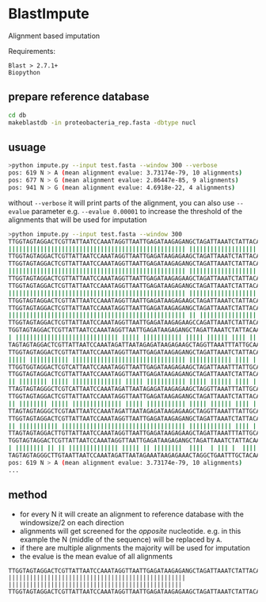 # BlastImpute
Alignment based imputation

Requirements: 
```
Blast > 2.7.1+
Biopython
```

## prepare reference database

```bash
cd db
makeblastdb -in proteobacteria_rep.fasta -dbtype nucl 
```

## usuage

```bash
>python impute.py --input test.fasta --window 300 --verbose
pos: 619 N > A (mean alignment evalue: 3.73174e-79, 10 alignments)
pos: 677 N > G (mean alignment evalue: 2.86447e-85, 9 alignments)
pos: 941 N > G (mean alignment evalue: 4.6918e-22, 4 alignments)

```

without `--verbose` it will print parts of the alignment, you can also use `--evalue` parameter e.g. `--evalue 0.00001` to increase the threshold of the alignments that will be used for imputation

```bash
>python impute.py --input test.fasta --window 300
TTGGTAGTAGGACTCGTTATTAATCCAAATAGGTTAATTGAGATAAGAGANGCTAGATTAAATCTATTACAAATTAACGAAAATAAAAGCTATACGGATT
|||||||||||||||||||||||||||||||||||||||||||||||||| |||||||||||||||||||||||||||||||||||||||||||||||||
TTGGTAGTAGGACTCGTTATTAATCCAAATAGGTTAATTGAGATAAGAGAAGCTAGATTAAATCTATTACAAATTAACGAAAATAAAAGCTATACGGATT
TTGGTAGTAGGACTCGTTATTAATCCAAATAGGTTAATTGAGATAAGAGANGCTAGATTAAATCTATTACAAATTAACGAAAATAAAAGCTATACGGATT
|||||||||||||||||||||||||||||||||||||||||||||||||| |||||||||||||||||||||||||||||||||||||||||||||||||
TTGGTAGTAGGACTCGTTATTAATCCAAATAGGTTAATTGAGATAAGAGAAGCTAGATTAAATCTATTACAAATTAACGAAAATAAAAGCTATACGGATT
TTGGTAGTAGGACTCGTTATTAATCCAAATAGGTTAATTGAGATAAGAGANGCTAGATTAAATCTATTACAAATTAACGAAAATAAAAGCTATACGGATT
|||||||||||||||||||||||||||||||||||||||||||||||||| |||||||||||||||||||||||||||||||||||||||||||||||||
TTGGTAGTAGGACTCGTTATTAATCCAAATAGGTTAATTGAGATAAGAGAAGCTAGATTAAATCTATTACAAATTAACGAAAATAAAAGCTATACGGATT
TTGGTAGTAGGACTCGTTATTAATCCAAATAGGTTAATTGAGATAAGAGANGCTAGATTAAATCTATTACAAATTAACGAAAATAAAAGCTATACGGATT
|||||||||||||||||||||||||||||||||||||||||||||||||| || ||||||||||||||||||||||||||||||||||||||||||||||
TTGGTAGTAGGACTCGTTATTAATCCAAATAGGTTAATTGAGATAAGAGAAGCCAGATTAAATCTATTACAAATTAACGAAAATAAAAGCTATACGGATT
TGGTAGTAGGACTCGTTATTAATCCAAATAGGTTAATTGAGATAAGAGANGCTAGATTAAATCTATTACAAATTAACGAAAATAAAAGCTATACGGATTT
| ||||||||||||||||||||||||||||| ||||| ||||||||||| ||||| |||||| |||| |||||||||||||||||||||||||| |||||
TAGTAGTAGGACTCGTTATTAATCCAAATAGATTAATAGAGATAAGAGAAGCTAGGTTAAATTTATTGCAAATTAACGAAAATAAAAGCTATACAGATTT
TTGGTAGTAGGACTCGTTATTAATCCAAATAGGTTAATTGAGATAAGAGANGCTAGATTAAATCTATTACAAATTAACGAAAATAAAAGCTATACGGATT
||||| ||||||||||| |||||||||||||||||||||||||||||||| |||||||||||| |||| |||||||| ||||||||||||||||||||||
TTGGTGGTAGGACTCGTCATTAATCCAAATAGGTTAATTGAGATAAGAGAAGCTAGATTAAATTTATTGCAAATTAATGAAAATAAAAGCTATACGGATT
TTGGTAGTAGGACTCGTTATTAATCCAAATAGGTTAATTGAGATAAGAGANGCTAGATTAAATCTATTACAAATTAACGAAAATAAAAGCTATACGGATT
|| |||||||| ||||| |||||||||||||| ||||| ||||||||||| ||||| |||||| |||| |||||||||||||||||||||||||| ||||
TTAGTAGTAGGGCTCGTCATTAATCCAAATAGATTAATAGAGATAAGAGAAGCTAGGTTAAATTTATTGCAAATTAACGAAAATAAAAGCTATACAGATT
TTGGTAGTAGGACTCGTTATTAATCCAAATAGGTTAATTGAGATAAGAGANGCTAGATTAAATCTATTACAAATTAACGAAAATAAAAGCTATACGGATT
|| |||||||| ||||| |||||||||||||| ||||| ||||||||||| ||||| |||||| |||| ||||||||||| |||||||||||||| ||||
TTAGTAGTAGGGCTCGTAATTAATCCAAATAGATTAATAGAGATAAGAGAAGCTAGGTTAAATTTATTGCAAATTAACGACAATAAAAGCTATACAGATT
TTGGTAGTAGGACTCGTTATTAATCCAAATAGGTTAATTGAGATAAGAGANGCTAGATTAAATCTATTACAAATTAACGAAAATAAAAGCTATACGGATT
|| ||||||||||| ||||||||||||||||||||||||||||||||||| |||||||||||| |||| |||||||||||||||||||||||||| ||||
TTAGTAGTAGGACTTGTTATTAATCCAAATAGGTTAATTGAGATAAGAGAAGCTAGATTAAATTTATTGCAAATTAACGAAAATAAAAGCTATACAGATT
TGGTAGTAGGACTCGTTATTAATCCAAATAGGTTAATTGAGATAAGAGANGCTAGATTAAATCTATTACAAATTAACGAAAATAAAAGCTATACGGATTT
| |||||||| || || |||||||||||||| ||||| || ||||||||  ||||  | ||| |  |||||||||| ||||||| ||  ||||| |||||
TAGTAGTAGGGCTTGTAATTAATCCAAATAGATTAATAGAAATAAGAGAAACTAGGCTGAATTTGCTACAAATTAATGAAAATAGAAATTATACAGATTT
pos: 619 N > A (mean alignment evalue: 3.73174e-79, 10 alignments)
...
```


## method

- for every N it will create an alignment to reference database with the windowsize/2 on each direction
- alignments will get screened for the _opposite_ nucleotide. e.g. in this example the N (middle of the sequence) will be replaced by `A`.
- if there are multiple alignments the majority will be used for imputation
- the evalue is the mean evalue of all alignments

```
TTGGTAGTAGGACTCGTTATTAATCCAAATAGGTTAATTGAGATAAGAGANGCTAGATTAAATCTATTACAAATTAACGAAAATAAAAGCTATACGGATT
|||||||||||||||||||||||||||||||||||||||||||||||||| |||||||||||||||||||||||||||||||||||||||||||||||||
TTGGTAGTAGGACTCGTTATTAATCCAAATAGGTTAATTGAGATAAGAGAAGCTAGATTAAATCTATTACAAATTAACGAAAATAAAAGCTATACGGATT
```

